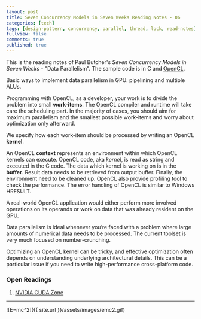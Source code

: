```yaml
---
layout: post
title: Seven Concurrency Models in Seven Weeks Reading Notes - 06
categories: [tech]
tags: [design-pattern, concurrency, parallel, thread, lock, read-notes]
fullview: false
comments: true
published: true
---
```


This is the reading notes of Paul Butcher's *Seven Concurrency Models in Seven Weeks* - "Data Parallelism". The sample code is in C and [OpenCL](https://www.khronos.org/opencl/).

Basic ways to implement data parallelism in GPU: pipelining and multiple ALUs.

Programming with OpenCL, as a developer, your work is to divide the problem into small **work-items**. The OpenCL compiler and runtime will take care the scheduling part. In the majority of cases, you should aim for maximum parallelism and the smallest possible work-items and worry about optimization only afterward.

We specify how each work-item should be processed by writing an OpenCL **kernel**.

An OpenCL **context** represents an environment within which OpenCL kernels can execute. OpenCL code, aka *kernel*, is read as string and executed in the C code. The data which kernel is working on is in the **buffer**. Result data needs to be retrieved from output buffer. Finally, the environment need to be cleaned up. OpenCL also provide profiling tool to check the performance. The error handling of OpenCL is similar to Windows HRESULT.

A real-world OpenCL application would either perform more involved operations on its operands or work on data that was already resident on the GPU.

Data parallelism is ideal whenever you’re faced with a problem where large amounts of numerical data needs to be processed. The current toolset is very much focused on number-crunching.

Optimizing an OpenCL kernel can be tricky, and effective optimization often depends on understanding underlying architectural details. This can be a particular issue if you need to write high-performance cross-platform code.

### Open Readings
1. [NVIDIA CUDA Zone](https://developer.nvidia.com/cuda-zone)

---
![E=mc^2]({{ site.url }}/assets/images/emc2.gif)